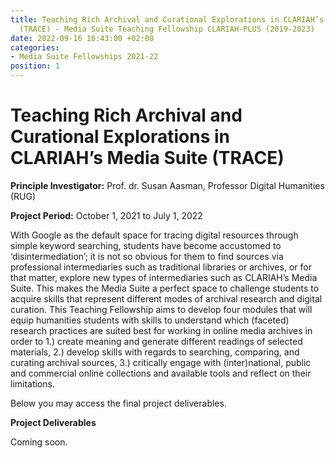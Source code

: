 ```yaml
---
title: Teaching Rich Archival and Curational Explorations in CLARIAH’s Media Suite
  (TRACE) - Media Suite Teaching Fellowship CLARIAH-PLUS (2019-2023)
date: 2022-09-16 16:43:00 +02:00
categories:
- Media Suite Fellowships 2021-22
position: 1
---
```


# **Teaching Rich Archival and Curational Explorations in CLARIAH’s Media Suite (TRACE)**

**Principle Investigator:** Prof. dr. Susan Aasman, Professor Digital Humanities (RUG)

**Project Period:** October 1, 2021 to July 1, 2022

With Google as the default space for tracing digital resources through simple keyword searching, students have become accustomed to ‘disintermediation’; it is not so obvious for them to find sources via professional intermediaries such as traditional libraries or archives, or for that matter, explore new types of intermediaries such as CLARIAH’s Media Suite. This makes the Media Suite a perfect space to challenge students to acquire skills that represent different modes of archival research and digital curation. This Teaching Fellowship aims to develop four modules that will equip humanities students with skills to understand which (faceted) research practices are suited best for working in online media archives in order to 1.) create meaning and generate different readings of selected materials, 2.) develop skills with regards to searching, comparing, and curating archival sources, 3.) critically engage with (inter)national, public and commercial online collections and available tools and reflect on their limitations.

Below you may access the final project deliverables.

**Project Deliverables**

Coming soon.